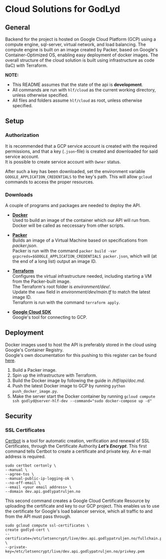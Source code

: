 # Cloud Solutions for GodLyd
## General
Backend for the project is hosted on Google Cloud Platform (GCP) using a compute engine, sql-server, virtual network, and load balancing. 
The compute engine is built on an image created by Packer, based on Google's Container-Optimized OS, enabling easy deployment of docker images. The overall structure of the cloud solution is built using infrastructure as code (IaC) with Terraform.

**NOTE:**  
* This README assumes that the state of the api is **development**.
* All commands are run with `hlf/cloud` as the current working directory, unless otherwise specified.
* All files and folders assume `hlf/cloud` as root, unless otherwise specified.

## Setup
### Authorization
It is recommended that a GCP service account is created with the required permissions, and that a key (`.json`-file) is created and downloaded for said service account.  
It is possible to create service account with `Owner` status.

After such a key has been downloaded, set the environment variable `GOOGLE_APPLICATION_CREDENTIALS` to the key's path. This will allow `gcloud` commands to access the proper resources.

### Downloads
A couple of programs and packages are needed to deploy the API.

* **[Docker][docker-ce]**  
  Used to build an image of the container which our API will run from. Docker will be called as neccessary from other scripts.

* **[Packer][packer]**  
  Builds an image of a Virtual Machine based on specifications from _packer.json_.  
  Packer is run with the command `packer build -var gcpcreds=$GOOGLE_APPLICATION_CREDENTIALS packer.json`, which will (at the end of a long list) output an image ID.

* **[Terraform][terraform]**  
  Configures the virtual infrastructure needed, including starting a VM from the Packer-built image.  
  The Terraform's root folder is _environment/dev/_.  
  Update the `name` field in _environment/dev/main.tf_ to match the latest image ID.  
  Terraform is run with the command `terraform apply`.

* **[Google Cloud SDK][gcsdk]**  
  Google's tool for connecting to GCP.

## Deployment

Docker images used to host the API is preferably stored in the cloud using Google's Container Registry.  
Google's own documentation for this pushing to this register can be found [here](https://cloud.google.com/container-registry/docs/pushing-and-pulling).

1. Build a Packer image.
1. Spin up the infrastructure with Terraform.
1. Build the Docker image by following the guide in _/hlf/api/doc.md_.
1. Push the latest Docker image to GCP by running `python push_docker_image.py`.
1. Make the server start the Docker container by running `gcloud compute ssh godlyd@server-hlf-dev --command="sudo docker-compose up -d"`

## Security
### SSL Certificates
[Certbot][certbot] is a tool for automatic creation, verification and renewal of SSL Certificates, through the Certificate Authority _**Let’s Encrypt**_. This first command tells Certbot to create a certificate and private key. An e-mail address is required.
```
sudo certbot certonly \
--manual \
--agree-tos \
--manual-public-ip-logging-ok \
--no-eff-email \
--email <your email address> \
--domain dev.api.godlypatruljen.no
```

This second command creates a Google Cloud Certificate Resource by uploading the certificate and key to our GCP project. This enables us to use the certificate for Google's load balancer service, which all traffic to and from the API must pass through.
```
sudo gcloud compute ssl-certificates \
create godlyd-cert \
--certificate=/etc/letsencrypt/live/dev.api.godlypatruljen.no/fullchain.pem \
--private-key=/etc/letsencrypt/live/dev.api.godlypatruljen.no/privkey.pem
```

[docker-ce]: https://store.docker.com/search?type=edition&offering=community
[packer]: https://www.packer.io/downloads.html
[terraform]: https://www.terraform.io/downloads.html
[gcsdk]: https://cloud.google.com/sdk/
[certbot]: https://certbot.eff.org/